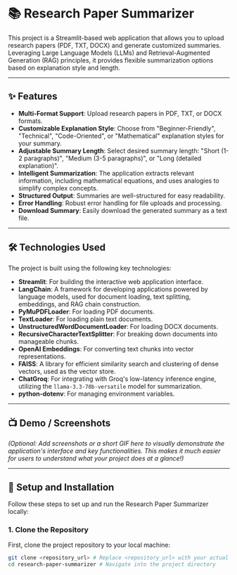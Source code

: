 # 📚 Research Paper Summarizer

This project is a Streamlit-based web application that allows you to upload research papers (PDF, TXT, DOCX) and generate customized summaries. Leveraging Large Language Models (LLMs) and Retrieval-Augmented Generation (RAG) principles, it provides flexible summarization options based on explanation style and length.

---

## ✨ Features

* **Multi-Format Support**: Upload research papers in PDF, TXT, or DOCX formats.
* **Customizable Explanation Style**: Choose from "Beginner-Friendly", "Technical", "Code-Oriented", or "Mathematical" explanation styles for your summary.
* **Adjustable Summary Length**: Select desired summary length: "Short (1-2 paragraphs)", "Medium (3-5 paragraphs)", or "Long (detailed explanation)".
* **Intelligent Summarization**: The application extracts relevant information, including mathematical equations, and uses analogies to simplify complex concepts.
* **Structured Output**: Summaries are well-structured for easy readability.
* **Error Handling**: Robust error handling for file uploads and processing.
* **Download Summary**: Easily download the generated summary as a text file.

---

## 🛠️ Technologies Used

The project is built using the following key technologies:

* **Streamlit**: For building the interactive web application interface.
* **LangChain**: A framework for developing applications powered by language models, used for document loading, text splitting, embeddings, and RAG chain construction.
* **PyMuPDFLoader**: For loading PDF documents.
* **TextLoader**: For loading plain text documents.
* **UnstructuredWordDocumentLoader**: For loading DOCX documents.
* **RecursiveCharacterTextSplitter**: For breaking down documents into manageable chunks.
* **OpenAI Embeddings**: For converting text chunks into vector representations.
* **FAISS**: A library for efficient similarity search and clustering of dense vectors, used as the vector store.
* **ChatGroq**: For integrating with Groq's low-latency inference engine, utilizing the `llama-3.3-70b-versatile` model for summarization.
* **python-dotenv**: For managing environment variables.

---

## 📺 Demo / Screenshots

*(Optional: Add screenshots or a short GIF here to visually demonstrate the application's interface and key functionalities. This makes it much easier for users to understand what your project does at a glance!)*

---

## 🚀 Setup and Installation

Follow these steps to set up and run the Research Paper Summarizer locally:

### 1. Clone the Repository

First, clone the project repository to your local machine:

```bash
git clone <repository_url> # Replace <repository_url> with your actual repository URL
cd research-paper-summarizer # Navigate into the project directory
